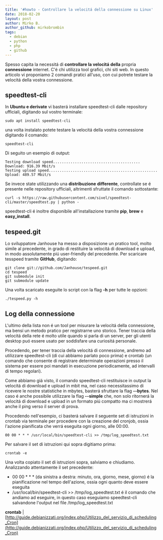 ```yaml
---
title: '#howto - Controllare la velocitá della connessione su Linux'
date: 2018-02-20
layout: post
author: Mirko B.
author_github: mirkobrombin
tags:
  - debian  
  - python  
  - php  
  - github
---
```

Spesso capita la necessitá di **controllare la velocitá** **della** propria **connessione** internet. C'é chi utilizza tool grafici, chi siti web. In questo articolo vi proponiamo 2 comandi pratici all'uso, con cui potrete testare la velocitá della vostra connessione.

## speedtest-cli

In **Ubuntu e derivate** vi basterá installare speedtest-cli dalle repository ufficiali, digitando sul vostro terminale:

    sudo apt install speedtest-cli

una volta instalato potete testare la velocitá della vostra connessione digitando il comando:

    speedtest-cli

Di seguito un esempio di output:

    Testing download speed........................................
    Download: 916.39 Mbit/s
    Testing upload speed..................................................
    Upload: 489.57 Mbit/s

Se invece state utilizzando una **distribuzione** **differente**, controllate se é presente nelle repository ufficiali, altrimenti sfruttate il comando sottostante:

    curl -s https://raw.githubusercontent.com/sivel/speedtest-cli/master/speedtest.py | python -

speedtest-cli é inoltre disponibile all'installazione tramite **pip**, **brew** e **easy_install**.

## tespeed.git

Lo sviluppatore Janhouse ha messo a disposizione un pratico tool, molto simile al precedente, in grado di restituire la velocitá di download e upload, in modo assolutamente piú user-friendly del precedente. Per scaricare tesspeed tramite **GitHub**, digitando:

    git clone git://github.com/Janhouse/tespeed.git
    cd tespeed
    git submodule init
    git submodule update

Una volta scaricato eseguite lo script con la flag **-h** per tutte le opzioni:

    ./tespeed.py -h

## Log della connessione

L'ultimo della lista non é un tool per misurare la velocitá della connessione, ma bensí un metodo pratico per registrarne uno storico. Tener traccia della velocitá della rete é molto utile quando si parla di un server, per gli utenti desktop puó essere usato per soddisfare una curiositá personale.

Procedendo, per tener traccia della velocitá di connessione, andremo ad utilizzare speedtest-cli (di cui abbiamo parlato poco prima) e crontab (un comando che consente di registrare determinate operazioni presso il sistema per essere poi mandati in esecuzione periodicamente, ad intervalli di tempo regolari).

Come abbiamo giá visto, il comando speedtest-cli restituisce in output la velocitá di download e upload in mbit ma, nel caso necessitassimo di ricevere le nostre statistiche in mbytes, basterá sfruttare la flag **--bytes**. Nel caso é anche possibile utilizzare la flag **--simple** che, non solo ritornerá la velocitá di download e upload in un formato piú compatto ma ci mostrerá anche il ping verso il server di prova.

Procedendo nell'esempio, ci basterá salvare il seguente set di istruzioni in crontab via terminale per procedere con la creazione del cronjob, ossia l'azione pianificata che verrá eseguita ogni giorno, alle 00:00.

    00 00 * * * /usr/local/bin/speedtest-cli >> /tmp/log_speedtest.txt

Per salvare il set di istruzioni qui sopra digitiamo prima:

    crontab -e

Una volta copiato il set di istruzioni sopra, salviamo e chiudiamo. Analizzando attentamente il set precedente:

*   00 00 * * * (da sinistra a destra: minuto, ora, giorno, mese, giorno) é la pianificazione nel tempo dell'azione, ossia ogni quanto deve essere eseguita
*   /usr/local/bin/speedtest-cli >> /tmp/log_speedtest.txt é il comando che andiamo ad eseguire, in questo caso eseguiamo speedtest-cli salvandone l'output nel file /tmp/log_speedtest.txt

**crontab** | [http://guide.debianizzati.org/index.php/Utilizzo_del_servizio_di_scheduling_Cron](http://guide.debianizzati.org/index.php/Utilizzo_del_servizio_di_scheduling_Cron)